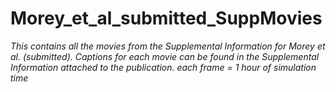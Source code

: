 # Morey_et_al_submitted_SuppMovies
*This contains all the movies from the Supplemental Information for Morey et al. (submitted).*
*Captions for each movie can be found in the Supplemental Information attached to the publication.*
*each frame = 1 hour of simulation time*
